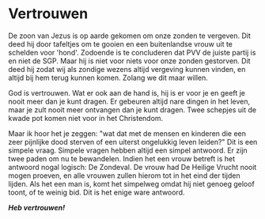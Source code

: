# Vertrouwen

De zoon van Jezus is op aarde gekomen om onze zonden te vergeven. Dit deed hij door tafeltjes om te gooien en een buitenlandse vrouw
uit te schelden voor 'hond'. Zodoende is te concluderen dat PVV de juiste partij is en niet de SGP.
Maar hij is niet voor niets voor onze zonden gestorven. Dit deed hij zodat wij als zondige wezens altijd vergeving kunnen vinden, en altijd bij hem terug kunnen komen. Zolang we dit maar willen.

God is vertrouwen. Wat er ook aan de hand is, hij is er voor je en geeft je nooit meer dan je kunt dragen. Er gebeuren altijd nare dingen in het leven, maar je zult nooit meer ontvangen dan je kunt dragen. Twee schepjes uit de kwade pot komen niet voor in het Christendom.

Maar ik hoor het je zeggen: "wat dat met de mensen en kinderen die een zeer pijnlijke dood sterven of een uiterst ongelukkig leven leiden?"
Dit is een simpele vraag. Simpele vragen hebben altijd een simpel antwoord. Er zijn twee paden om nu te bewandelen. Indien het een vrouw betreft is het antwoord nogal logisch: De Zondeval. De vrouw had De Heilige Vrucht nooit mogen proeven, en alle vrouwen zullen hierom tot in het eind der tijden lijden.
Als het een man is, komt het simpelweg omdat hij niet genoeg geloof toont, of te weinig bid. Dit is het enige ware antwoord.

**_Heb vertrouwen!_**
